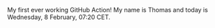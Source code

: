 My first ever working GitHub Action!
My name is Thomas and today is Wednesday, 8 February, 07:20 CET. 

